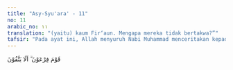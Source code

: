 ```yaml
---
title: "Asy-Syu'ara' - 11"
no: 11
arabic_no: ١١
translation: "(yaitu) kaum Fir‘aun. Mengapa mereka tidak bertakwa?”"
tafsir: "Pada ayat ini, Allah menyuruh Nabi Muhammad menceritakan kepada kaumnya yang kafir cerita Nabi Musa a.s. yang berhadapan dengan Fir'aun. Kisah ini dimulai ketika Nabi Musa masih di bukit Sinai, dia menerima perintah supaya pergi ke Mesir menyeru Fir'aun bersama kaumnya yang telah sesat. Mereka adalah kaum yang senantiasa berbuat zalim yang telah lama memperbudak Bani Israil dan berlaku sewenang-wenang terhadap mereka. Nabi Musa diperintahkan menyampaikan risalah kepada Fir'aun dan kaumnya yang demikian congkak dan sombong. Kaum yang menganggap diri mereka keturunan dewa-dewa, sedangkan bangsa lain adalah bangsa yang hina, termasuk bangsa Israil, kaum Musa sendiri.\n\nFir'aun mempunyai kerajaan yang kuat serta tentara yang berani dan lengkap persenjataannya. Kepada Fir'aun dan kaumnya itu, Musa diperintahkan Allah untuk menyeru mereka agar mengubah kepercayaan yang telah mendarah daging menjadi orang yang beriman dan bertakwa dengan meninggalkan segala perbuatan dan kepercayaan yang tidak benar itu. Tentu saja Musa agak merasa cemas dan khawatir akan nasibnya berhadapan dengan kaum yang kasar dan sombong itu."
---
```

قَوْمَ فِرْعَوْنَ ۗ اَلَا يَتَّقُوْنَ  